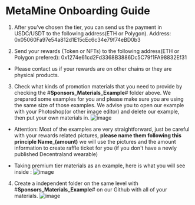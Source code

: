 # MetaMine Onboarding Guide
1. After you’ve chosen the tier, you can send us the payment in USDC/USDT to the following address(ETH or Polygon). Address: 0x05060Fa97e54a812d1E15cEc6c34e79f74eBD0b3

2. Send your rewards (Token or NFTs) to the following address(ETH or Polygon prefered): 0x1274e61cd2Fd3368B3886Dc5C79f1FA98832Ef31

* Please contact us if your rewards are on other chains or they are physical products.

3. Check what kinds of promotion materials that you need to provide by checking the #**Sponsors_Materials_Example**# folder above. We prepared some examples for you and please make sure you are using the same size of those examples. We advise you to open our example with your Photoshop(or other image editor) and delete our example, then put your own materials in.
![image](https://user-images.githubusercontent.com/62155289/187910321-9c90d56f-ab68-49df-8ce3-6810fe6ab22e.png)

* Attention: Most of the examples are very straightforward, just be careful with your rewards related pictures, **please name them following this principle Name_(amount)** we will use the pictures and the amount information to create raffle ticket for you (if you don't have a newly published Decentraland wearable)

* Taking premium tier materials as an example, here is what you will see inside :
![image](https://user-images.githubusercontent.com/62155289/187909510-4d4ce90a-e7ee-499f-ada1-1e7898e6f846.png)

4. Create a independent folder on the same level with #**Sponsors_Materials_Example**# on our Github with all of your materials.
![image](https://user-images.githubusercontent.com/62155289/187910164-d1da30bd-4011-4242-a8e4-9e4423a89e55.png)

